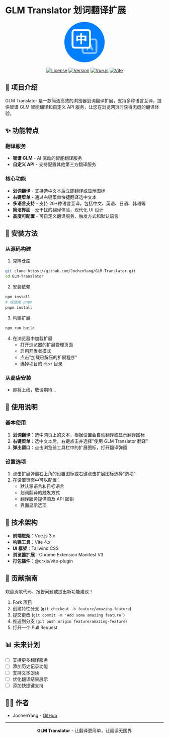 # GLM Translator 划词翻译扩展

<div align="center">

![GLM Translator Logo](public/icons/icon128.png)

[![License](https://img.shields.io/badge/license-MIT-blue.svg)](LICENSE)
[![Version](https://img.shields.io/badge/version-1.0.0-brightgreen.svg)]()
[![Vue.js](https://img.shields.io/badge/Vue.js-3.x-4FC08D.svg?logo=vue.js)](https://vuejs.org/)
[![Vite](https://img.shields.io/badge/Vite-4.x-646CFF.svg?logo=vite)](https://vitejs.dev/)

</div>

## 📝 项目介绍

GLM Translator 是一款简洁高效的浏览器划词翻译扩展，支持多种语言互译，提供智谱 GLM 智能翻译和自定义 API 服务，让您在浏览网页时获得无缝的翻译体验。

## ✨ 功能特点

### 翻译服务

- **智谱 GLM** - AI 驱动的智能翻译服务
- **自定义 API** - 支持配置其他第三方翻译服务

### 核心功能

- **划词翻译** - 支持选中文本后立即翻译或显示图标
- **右键菜单** - 通过右键菜单快捷翻译选中文本
- **多语言支持** - 支持 20+种语言互译，包括中文、英语、日语、韩语等
- **简洁界面** - 无干扰的翻译体验，现代化 UI 设计
- **高度可配置** - 可自定义翻译服务、触发方式和默认语言

## 🔧 安装方法

### 从源码构建

1. 克隆仓库

```bash
git clone https://github.com/JochenYang/GLM-Translator.git
cd GLM-Translator
```

2. 安装依赖

```bash
npm install
# 或使用 pnpm
pnpm install
```

3. 构建扩展

```bash
npm run build
```

4. 在浏览器中加载扩展
   - 打开浏览器的扩展管理页面
   - 启用开发者模式
   - 点击"加载已解压的扩展程序"
   - 选择项目的 `dist` 目录

### 从商店安装

- 即将上线，敬请期待...

## 🚀 使用说明

### 基本使用

1. **划词翻译**：选中网页上的文本，根据设置会自动翻译或显示翻译图标
2. **右键菜单**：选中文本后，右键点击并选择"使用 GLM Translator 翻译"
3. **弹出窗口**：点击浏览器工具栏中的扩展图标，打开翻译弹窗

### 设置选项

1. 点击扩展弹窗右上角的设置图标或右键点击扩展图标选择"选项"
2. 在设置页面中可以配置：
   - 默认源语言和目标语言
   - 划词翻译的触发方式
   - 翻译服务提供商及 API 密钥
   - 界面显示选项

## 🔨 技术架构

- **前端框架**：Vue.js 3.x
- **构建工具**：Vite 4.x
- **UI 框架**：Tailwind CSS
- **浏览器扩展**：Chrome Extension Manifest V3
- **打包插件**：@crxjs/vite-plugin

## 👥 贡献指南

欢迎贡献代码、报告问题或提出新功能建议！

1. Fork 项目
2. 创建特性分支 (`git checkout -b feature/amazing-feature`)
3. 提交更改 (`git commit -m 'Add some amazing feature'`)
4. 推送到分支 (`git push origin feature/amazing-feature`)
5. 打开一个 Pull Request

## 📊 未来计划

- [ ] 支持更多翻译服务
- [ ] 添加历史记录功能
- [ ] 支持文本朗读
- [ ] 优化翻译结果展示
- [ ] 添加快捷键支持

## 👨‍💻 作者

- JochenYang - [GitHub](https://github.com/JochenYang)

---

<div align="center">

**GLM Translator** - 让翻译更简单，让阅读无国界

</div>
